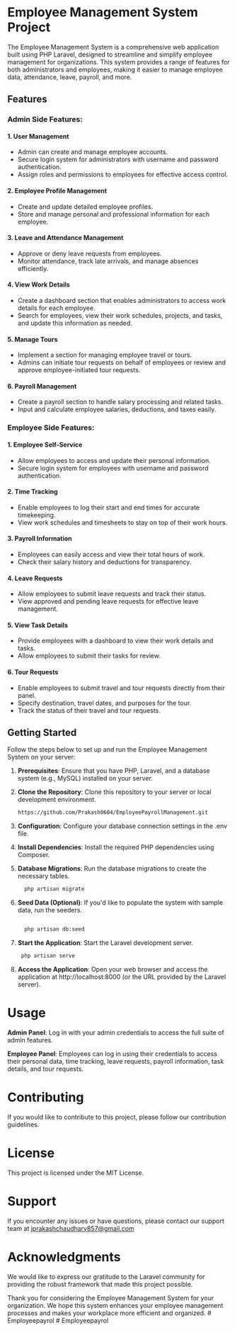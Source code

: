 # Employee Management System Project

The Employee Management System is a comprehensive web application built using PHP Laravel, designed to streamline and simplify employee management for organizations. This system provides a range of features for both administrators and employees, making it easier to manage employee data, attendance, leave, payroll, and more.

## Features

### Admin Side Features:

#### 1. User Management

-   Admin can create and manage employee accounts.
-   Secure login system for administrators with username and password authentication.
-   Assign roles and permissions to employees for effective access control.

#### 2. Employee Profile Management

-   Create and update detailed employee profiles.
-   Store and manage personal and professional information for each employee.

#### 3. Leave and Attendance Management

-   Approve or deny leave requests from employees.
-   Monitor attendance, track late arrivals, and manage absences efficiently.

#### 4. View Work Details

-   Create a dashboard section that enables administrators to access work details for each employee.
-   Search for employees, view their work schedules, projects, and tasks, and update this information as needed.

#### 5. Manage Tours

-   Implement a section for managing employee travel or tours.
-   Admins can initiate tour requests on behalf of employees or review and approve employee-initiated tour requests.

#### 6. Payroll Management

-   Create a payroll section to handle salary processing and related tasks.
-   Input and calculate employee salaries, deductions, and taxes easily.

### Employee Side Features:

#### 1. Employee Self-Service

-   Allow employees to access and update their personal information.
-   Secure login system for employees with username and password authentication.

#### 2. Time Tracking

-   Enable employees to log their start and end times for accurate timekeeping.
-   View work schedules and timesheets to stay on top of their work hours.

#### 3. Payroll Information

-   Employees can easily access and view their total hours of work.
-   Check their salary history and deductions for transparency.

#### 4. Leave Requests

-   Allow employees to submit leave requests and track their status.
-   View approved and pending leave requests for effective leave management.

#### 5. View Task Details

-   Provide employees with a dashboard to view their work details and tasks.
-   Allow employees to submit their tasks for review.

#### 6. Tour Requests

-   Enable employees to submit travel and tour requests directly from their panel.
-   Specify destination, travel dates, and purposes for the tour.
-   Track the status of their travel and tour requests.

## Getting Started

Follow the steps below to set up and run the Employee Management System on your server:

1.  **Prerequisites**: Ensure that you have PHP, Laravel, and a database system (e.g., MySQL) installed on your server.

2.  **Clone the Repository**: Clone this repository to your server or local development environment.

    ```bash
    https://github.com/Prakash0604/EmployeePayrollManagement.git

    ```

3.  **Configuration**: Configure your database connection settings in the .env file.

4.  **Install Dependencies**: Install the required PHP dependencies using Composer.

5.  **Database Migrations**: Run the database migrations to create the necessary tables.

    ```bash
      php artisan migrate

    ```

6.  **Seed Data (Optional)**: If you'd like to populate the system with sample data, run the seeders.

    ```bash

      php artisan db:seed

    ```

7.  **Start the Application**: Start the Laravel development server.

    ```bash
     php artisan serve

    ```

8.  **Access the Application**: Open your web browser and access the application at http://localhost:8000 (or the URL provided by the Laravel server).

# Usage

**Admin Panel**: Log in with your admin credentials to access the full suite of admin features.

**Employee Panel**: Employees can log in using their credentials to access their personal data, time tracking, leave requests, payroll information, task details, and tour requests.

# Contributing

If you would like to contribute to this project, please follow our contribution guidelines.

# License

This project is licensed under the MIT License.

# Support

If you encounter any issues or have questions, please contact our support team at jprakashchaudhary857@gmail.com

# Acknowledgments

We would like to express our gratitude to the Laravel community for providing the robust framework that made this project possible.

Thank you for considering the Employee Management System for your organization. We hope this system enhances your employee management processes and makes your workplace more efficient and organized.
#   E m p l o y e e p a y r o l  
 #   E m p l o y e e p a y r o l  
 